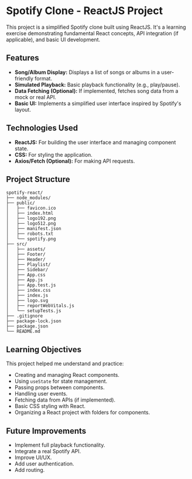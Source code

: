 # Spotify Clone - ReactJS Project

This project is a simplified Spotify clone built using ReactJS. It's a learning exercise demonstrating fundamental React concepts, API integration (if applicable), and basic UI development.

## Features

* **Song/Album Display:** Displays a list of songs or albums in a user-friendly format.
* **Simulated Playback:** Basic playback functionality (e.g., play/pause).
* **Data Fetching (Optional):** If implemented, fetches song data from a mock or real API.
* **Basic UI:** Implements a simplified user interface inspired by Spotify's layout.

## Technologies Used

* **ReactJS:** For building the user interface and managing component state.
* **CSS:** For styling the application.
* **Axios/Fetch (Optional):** For making API requests.

## Project Structure
```
spotify-react/
├── node_modules/
├── public/
│   ├── favicon.ico
│   ├── index.html
│   ├── logo192.png
│   ├── logo512.png
│   ├── manifest.json
│   ├── robots.txt
│   └── spotify.png
├── src/
│   ├── assets/
│   ├── Footer/
│   ├── Header/
│   ├── Playlist/
│   ├── Sidebar/
│   ├── App.css
│   ├── App.js
│   ├── App.test.js
│   ├── index.css
│   ├── index.js
│   ├── logo.svg
│   ├── reportWebVitals.js
│   └── setupTests.js 
├── .gitignore
├── package-lock.json
├── package.json
└── README.md     
```

## Learning Objectives

This project helped me understand and practice:

* Creating and managing React components.
* Using `useState` for state management.
* Passing props between components.
* Handling user events.
* Fetching data from APIs (if implemented).
* Basic CSS styling with React.
* Organizing a React project with folders for components.

## Future Improvements

* Implement full playback functionality.
* Integrate a real Spotify API.
* Improve UI/UX.
* Add user authentication.
* Add routing.
